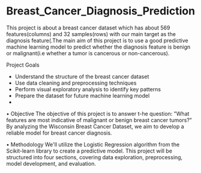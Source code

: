 # Breast_Cancer_Diagnosis_Prediction
This project is about a breast cancer dataset which has about 569 features(columns) and 32 samples(rows) with our main target as the diagnosis feature(.The main aim of this project is to use a good predictive machine learning model to predict whether the diagnosis feature is benign or malignant(i.e whether  a tumor is cancerous or non-cancerous).

Project Goals
- Understand the structure of the breast cancer dataset
- Use data cleaning and preprocessing techniques
- Perform visual exploratory analysis to identify key patterns
- Prepare the dataset for future machine learning model
- 
• Objective
The objective of this project is to answer t-he question: "What features are most indicative of malignant or benign breast cancer tumors?" By analyzing the Wisconsin Breast Cancer Dataset, we aim to develop a reliable model for breast cancer diagnosis.

• Methodology
We'll utilize the Logistic Regression algorithm from the Scikit-learn library to create a predictive model. This project will be structured into four sections, covering data exploration, preprocessing, model development, and evaluation.
